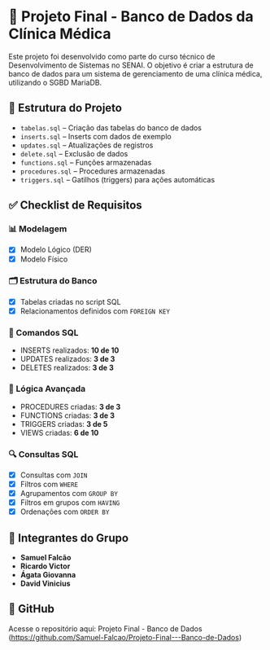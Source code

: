 # 🏥 Projeto Final - Banco de Dados da Clínica Médica

Este projeto foi desenvolvido como parte do curso técnico de Desenvolvimento de Sistemas no SENAI. O objetivo é criar a estrutura de banco de dados para um sistema de gerenciamento de uma clínica médica, utilizando o SGBD MariaDB.

## 📁 Estrutura do Projeto

- `tabelas.sql` – Criação das tabelas do banco de dados
- `inserts.sql` – Inserts com dados de exemplo
- `updates.sql` – Atualizações de registros
- `delete.sql` – Exclusão de dados
- `functions.sql` – Funções armazenadas
- `procedures.sql` – Procedures armazenadas
- `triggers.sql` – Gatilhos (triggers) para ações automáticas

## ✅ Checklist de Requisitos
### 📊 Modelagem
- [x] Modelo Lógico (DER)
- [x] Modelo Físico

### 🗂️ Estrutura do Banco
- [x] Tabelas criadas no script SQL
- [x] Relacionamentos definidos com `FOREIGN KEY`

### 🧾 Comandos SQL
- INSERTS realizados: **10 de 10**
- UPDATES realizados: **3 de 3**
- DELETES realizados: **3 de 3**

### 🧠 Lógica Avançada
- PROCEDURES criadas: **3 de 3**
- FUNCTIONS criadas: **3 de 3**
- TRIGGERS criadas: **3 de 5**
- VIEWS criadas: **6 de 10**

### 🔍 Consultas SQL
- [X] Consultas com `JOIN`
- [X] Filtros com `WHERE`
- [X] Agrupamentos com `GROUP BY`
- [X] Filtros em grupos com `HAVING`
- [X] Ordenações com `ORDER BY`

## 👥 Integrantes do Grupo
- **Samuel Falcão**
- **Ricardo Victor**
- **Ágata Giovanna**
- **David Vinicius**

## 🔗 GitHub
Acesse o repositório aqui: Projeto Final - Banco de Dados (https://github.com/Samuel-Falcao/Projeto-Final---Banco-de-Dados)
